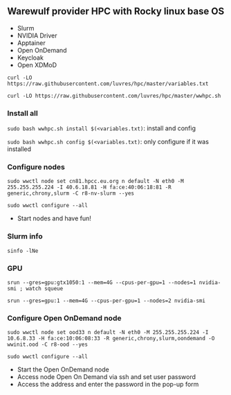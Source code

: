 ## Warewulf provider HPC with Rocky linux base OS
- Slurm
- NVIDIA Driver
- Apptainer
- Open OnDemand
- Keycloak
- Open XDMoD

``curl -LO https://raw.githubusercontent.com/luvres/hpc/master/variables.txt``

``curl -LO https://raw.githubusercontent.com/luvres/hpc/master/wwhpc.sh``

### Install all
``sudo bash wwhpc.sh install $(<variables.txt)``: install and config

``sudo bash wwhpc.sh config $(<variables.txt)``: only configure if it was installed

### Configure nodes
```sudo wwctl node set cn81.hpcc.eu.org n default -N eth0 -M 255.255.255.224 -I 40.6.18.81 -H fa:ce:40:06:18:81 -R generic,chrony,slurm -C r8-nv-slurm --yes```

``sudo wwctl configure --all``

* Start nodes and have fun! 

### Slurm info
``sinfo -lNe``

### GPU
``srun --gres=gpu:gtx1050:1 --mem=4G --cpus-per-gpu=1 --nodes=1 nvidia-smi ; watch squeue``

``srun --gres=gpu:1 --mem=4G --cpus-per-gpu=1 --nodes=2 nvidia-smi``

### Configure Open OnDemand node
``sudo wwctl node set ood33 n default -N eth0 -M 255.255.255.224 -I 10.6.8.33 -H fa:ce:10:06:08:33 -R generic,chrony,slurm,oondemand -O wwinit.ood -C r8-ood --yes``

``sudo wwctl configure --all``

* Start the Open OnDemand node
* Access node Open On Demand via ssh and set user password
* Access the address and enter the password in the pop-up form

